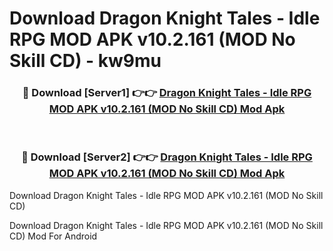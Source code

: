 # Download Dragon Knight Tales - Idle RPG MOD APK v10.2.161 (MOD No Skill CD) - kw9mu


<div align="center">
<h3>🔴 Download [Server1] 👉👉 <a href="https://apk-comot.site?title=Dragon_Knight_Tales_-_Idle_RPG_MOD_APK_v10.2.161_(MOD_No_Skill_CD)">Dragon Knight Tales - Idle RPG MOD APK v10.2.161 (MOD No Skill CD) Mod Apk</a></h3><br>
<h3>🔴 Download [Server2] 👉👉 <a href="https://apk-comot.site?title=Dragon_Knight_Tales_-_Idle_RPG_MOD_APK_v10.2.161_(MOD_No_Skill_CD)">Dragon Knight Tales - Idle RPG MOD APK v10.2.161 (MOD No Skill CD) Mod Apk</a></h3>
</div>



Download Dragon Knight Tales - Idle RPG MOD APK v10.2.161 (MOD No Skill CD) 

Download Dragon Knight Tales - Idle RPG MOD APK v10.2.161 (MOD No Skill CD) Mod For Android